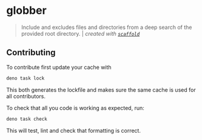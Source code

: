 # globber

> Include and excludes files and directories from a deep search of the provided root directory. | _created with [`scaffold`](https://github.com/ifiokjr/scaffold)_

## Contributing

To contribute first update your cache with

```bash
deno task lock
```

This both generates the lockfile and makes sure the same cache is used for all contributors.

To check that all you code is working as expected, run:

```bash
deno task check
```

This will test, lint and check that formatting is correct.
